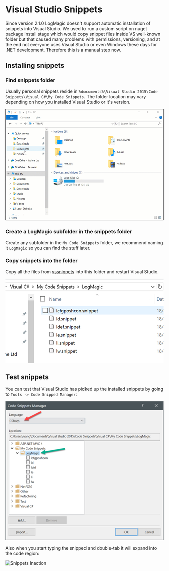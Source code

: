 # Visual Studio Snippets

Since version 2.1.0 LogMagic doesn't support automatic installation of snippets into Visual Studio. We used to run a custom script on nuget package install stage which would copy snippet files inside VS well-known folder but that caused many problems with permissions, versioning, and at the end not everyone uses Visual Studio or even Windows these days for .NET development. Therefore this is a manual step now.

## Installing snippets

### Find snippets folder

Usually personal snippets reside in `%documents%\Visual Studio 2015\Code Snippets\Visual C#\My Code Snippets`. The folder location may vary depending on how you installed Visual Studio or it's version.

![Snippets Find Folder](img/snippets-find-folder.gif)

### Create a LogMagic subfolder in the snippets folder

Create any subfolder in the `My Code Snippets` folder, we recommend naming it `LogMagic` so you can find the stuff later.

### Copy snippets into the folder

Copy all the files from [vssnippets](https://github.com/aloneguid/logmagic/tree/master/src/vssnippets) into this folder and restart Visual Studio.

![Snippets Copied](img/snippets-copied.png)

## Test snippets

You can test that Visual Studio has picked up the installed snippets by going to `Tools -> Code Snipped Manager`:

![Snippets Vstoolsmenu](img/snippets-vstoolsmenu.png)

Also when you start typing the snipped and double-tab it will expand into the code region:

![Snippets Inaction](img/snippets-inaction.gif)